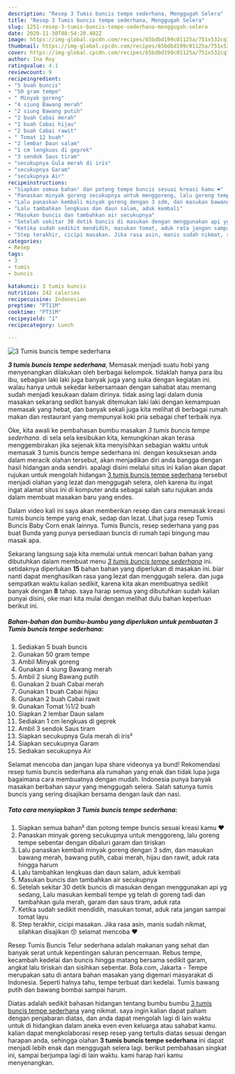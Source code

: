 ```yaml
---
description: "Resep 3 Tumis buncis tempe sederhana, Menggugah Selera"
title: "Resep 3 Tumis buncis tempe sederhana, Menggugah Selera"
slug: 1251-resep-3-tumis-buncis-tempe-sederhana-menggugah-selera
date: 2020-11-30T08:54:20.402Z
image: https://img-global.cpcdn.com/recipes/65bdbd199c01125a/751x532cq70/3-tumis-buncis-tempe-sederhana-foto-resep-utama.jpg
thumbnail: https://img-global.cpcdn.com/recipes/65bdbd199c01125a/751x532cq70/3-tumis-buncis-tempe-sederhana-foto-resep-utama.jpg
cover: https://img-global.cpcdn.com/recipes/65bdbd199c01125a/751x532cq70/3-tumis-buncis-tempe-sederhana-foto-resep-utama.jpg
author: Ina Roy
ratingvalue: 4.1
reviewcount: 9
recipeingredient:
- "5 buah buncis"
- "50 gram tempe"
- " Minyak goreng"
- "4 siung Bawang merah"
- "2 siung Bawang putih"
- "2 buah Cabai merah"
- "1 buah Cabai hijau"
- "2 buah Cabai rawit"
- " Tomat 12 buah"
- "2 lembar Daun salam"
- "1 cm lengkuas di geprek"
- "3 sendok Saus tiram"
- "secukupnya Gula merah di iris"
- "secukupnya Garam"
- "secukupnya Air"
recipeinstructions:
- "Siapkan semua bahan² dan potong tempe buncis sesuai kreasi kamu ❤"
- "Panaskan minyak goreng secukupnya untuk menggoreng, lalu goreng tempe sebentar dengan dibaluri garam dan tiriskan"
- "Lalu panaskan kembali minyak goreng dengan 3 sdm, dan masukan bawang merah, bawang putih, cabai merah, hijau dan rawit, aduk rata hingga harum"
- "Lalu tambahkan lengkuas dan daun salam, aduk kembali"
- "Masukan buncis dan tambahkan air secukupnya"
- "Setelah sekitar 30 detik buncis di masukan dengan menggunakan api yg sedang, Lalu masukan kembali tempe yg telah di goreng tadi dan tambahkan gula merah, garam dan saus tiram, aduk rata"
- "Ketika sudah sedikit mendidih, masukan tomat, aduk rata jangan sampai tomat layu"
- "Step terakhir, cicipi masakan. Jika rasa asin, manis sudah nikmat, silahkan disajikan 😚 selamat mencoba ❤"
categories:
- Resep
tags:
- 3
- tumis
- buncis

katakunci: 3 tumis buncis 
nutrition: 242 calories
recipecuisine: Indonesian
preptime: "PT11M"
cooktime: "PT31M"
recipeyield: "1"
recipecategory: Lunch

---
```



![3 Tumis buncis tempe sederhana](https://img-global.cpcdn.com/recipes/65bdbd199c01125a/751x532cq70/3-tumis-buncis-tempe-sederhana-foto-resep-utama.jpg)

<b><i>3 tumis buncis tempe sederhana</i></b>, Memasak menjadi suatu hobi yang menyenangkan dilakukan oleh berbagai kelompok. tidaklah hanya para ibu ibu, sebagian laki laki juga banyak juga yang suka dengan kegiatan ini. walau hanya untuk sekedar kebersamaan dengan sahabat atau memang sudah menjadi kesukaan dalam dirinya. tidak asing lagi dalam dunia masakan sekarang sedikit banyak ditemukan laki laki dengan kemampuan memasak yang hebat, dan banyak sekali juga kita melihat di berbagai rumah makan dan restaurant yang mempunyai koki pria sebagai chef terbaik nya.

Oke, kita awali ke pembahasan bumbu masakan <i>3 tumis buncis tempe sederhana</i>. di sela sela kesibukan kita, kemungkinan akan terasa menggembirakan jika sejenak kita menyisihkan sebagian waktu untuk memasak 3 tumis buncis tempe sederhana ini. dengan kesuksesan anda dalam meracik olahan tersebut, akan menjadikan diri anda bangga dengan hasil hidangan anda sendiri. apalagi disini melalui situs ini kalian akan dapat rujukan untuk mengolah hidangan <u>3 tumis buncis tempe sederhana</u> tersebut menjadi olahan yang lezat dan menggugah selera, oleh karena itu ingat ingat alamat situs ini di komputer anda sebagai salah satu rujukan anda dalam membuat masakan baru yang endes.

Dalam video kali ini saya akan memberikan resep dan cara memasak kreasi tumis buncis tempe yang enak, sedap dan lezat. Lihat juga resep Tumis Buncis Baby Corn enak lainnya. Tumis Buncis, resep sederhana yang pas buat Bunda yang punya persediaan buncis di rumah tapi bingung mau masak apa.


Sekarang langsung saja kita memulai untuk mencari bahan bahan yang dibutuhkan dalam membuat menu <u><i>3 tumis buncis tempe sederhana</i></u> ini. setidaknya diperlukan <b>15</b> bahan bahan yang diperlukan di masakan ini. biar nanti dapat menghasilkan rasa yang lezat dan menggugah selera. dan juga sempatkan waktu kalian sedikit, karena kita akan membuatnya sedikit banyak dengan <b>8</b> tahap. saya harap semua yang dibutuhkan sudah kalian punyai disini, oke mari kita mulai dengan melihat dulu bahan keperluan berikut ini.

<!--inarticleads1-->

##### Bahan-bahan dan bumbu-bumbu yang diperlukan untuk pembuatan 3 Tumis buncis tempe sederhana:

1. Sediakan 5 buah buncis
1. Gunakan 50 gram tempe
1. Ambil  Minyak goreng
1. Gunakan 4 siung Bawang merah
1. Ambil 2 siung Bawang putih
1. Gunakan 2 buah Cabai merah
1. Gunakan 1 buah Cabai hijau
1. Gunakan 2 buah Cabai rawit
1. Gunakan  Tomat ½1/2 buah
1. Siapkan 2 lembar Daun salam
1. Sediakan 1 cm lengkuas di geprek
1. Ambil 3 sendok Saus tiram
1. Siapkan secukupnya Gula merah di iris²
1. Siapkan secukupnya Garam
1. Sediakan secukupnya Air


Selamat mencoba dan jangan lupa share videonya ya bund! Rekomendasi resep tumis buncis sederhana ala rumahan yang enak dan tidak lupa juga bagaimana cara membuatnya dengan mudah. Indonesia punya banyak masakan berbahan sayur yang menggugah selera. Salah satunya tumis buncis yang sering disajikan bersama dengan lauk dan nasi. 

<!--inarticleads2-->

##### Tata cara menyiapkan 3 Tumis buncis tempe sederhana:

1. Siapkan semua bahan² dan potong tempe buncis sesuai kreasi kamu ❤
1. Panaskan minyak goreng secukupnya untuk menggoreng, lalu goreng tempe sebentar dengan dibaluri garam dan tiriskan
1. Lalu panaskan kembali minyak goreng dengan 3 sdm, dan masukan bawang merah, bawang putih, cabai merah, hijau dan rawit, aduk rata hingga harum
1. Lalu tambahkan lengkuas dan daun salam, aduk kembali
1. Masukan buncis dan tambahkan air secukupnya
1. Setelah sekitar 30 detik buncis di masukan dengan menggunakan api yg sedang, Lalu masukan kembali tempe yg telah di goreng tadi dan tambahkan gula merah, garam dan saus tiram, aduk rata
1. Ketika sudah sedikit mendidih, masukan tomat, aduk rata jangan sampai tomat layu
1. Step terakhir, cicipi masakan. Jika rasa asin, manis sudah nikmat, silahkan disajikan 😚 selamat mencoba ❤


Resep Tumis Buncis Telur sederhana adalah makanan yang sehat dan banyak serat untuk kepentingan saluran pencernaan. Rebus tempe, kecambah kedelai dan buncis hingga matang bersama sedikit garam, angkat lalu tiriskan dan sisihkan sebentar. Bola.com, Jakarta - Tempe merupakan satu di antara bahan masakan yang digemari masyarakat di Indonesia. Seperti halnya tahu, tempe terbuat dari kedelai. Tumis bawang putih dan bawang bombai sampai harum. 

Diatas adalah sedikit bahasan hidangan tentang bumbu bumbu <u>3 tumis buncis tempe sederhana</u> yang nikmat. saya ingin kalian dapat paham dengan penjabaran diatas, dan anda dapat mengolah lagi di lain waktu untuk di hidangkan dalam aneka even even keluarga atau sahabat kamu. kalian dapat mengkolaborasi resep resep yang tertulis diatas sesuai dengan harapan anda, sehingga olahan <b>3 tumis buncis tempe sederhana</b> ini dapat menjadi lebih enak dan menggugah selera lagi. berikut pembahasan singkat ini, sampai berjumpa lagi di lain waktu. kami harap hari kamu menyenangkan.
